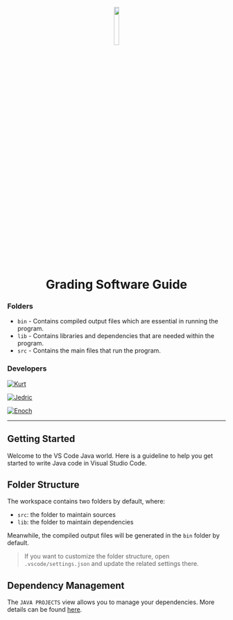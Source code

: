 <p align="center">
<img src="https://scontent.fmnl9-4.fna.fbcdn.net/v/t39.30808-6/242596700_375288777514412_8669545787702792014_n.jpg?_nc_cat=105&ccb=1-7&_nc_sid=09cbfe&_nc_eui2=AeGNpndKSipg8D4WMDKxAnfy1kV-kAMpJxjWRX6QAyknGIINN1vsSO0Qm3GdK34X3yl-omdiCMSW4ZC57J5liO7i&_nc_ohc=NTRfpqQzN2oAX8XK0Z9&_nc_ht=scontent.fmnl9-4.fna&oh=00_AfBqbHg5vSqp5QVN9MoUFgDvYc6NakDb_HbDIrgsdFM7vQ&oe=645442AE" width=15% height=15%>
</p>

<h1 align="center">
Grading Software Guide
</h1>

### Folders
- `bin` - Contains compiled output files which are essential in running the program.
- `lib` - Contains libraries and dependencies that are needed within the program.
- `src` - Contains the main files that run the program.

### Developers
[![Kurt](https://img.shields.io/badge/Lead%20Developer-Kurt%20Nicolo%20A.%20Deslate-%23d4ffbf)](https://www.facebook.com/KurtNDeslate/)

[![Jedric](https://img.shields.io/badge/Developer-Jedric%20Carl%20R.%20Caingles-%23d4ffbf)](https://www.facebook.com/jedriccarl.caingles)

[![Enoch](https://img.shields.io/badge/Developer-Enoch%20H.%20Felipe-%23d4ffbf)](https://www.facebook.com/enoch.felipe)

---

## Getting Started

Welcome to the VS Code Java world. Here is a guideline to help you get started to write Java code in Visual Studio Code.

## Folder Structure

The workspace contains two folders by default, where:

- `src`: the folder to maintain sources
- `lib`: the folder to maintain dependencies

Meanwhile, the compiled output files will be generated in the `bin` folder by default.

> If you want to customize the folder structure, open `.vscode/settings.json` and update the related settings there.

## Dependency Management

The `JAVA PROJECTS` view allows you to manage your dependencies. More details can be found [here](https://github.com/microsoft/vscode-java-dependency#manage-dependencies).
